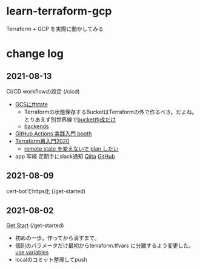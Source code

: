 # learn-terraform-gcp
Terraform + GCP を実際に動かしてみる

# change log

## 2021-08-13
CI/CD workflowの設定 (/cicd)
- [GCSにtfstate](https://qiita.com/kawakawaryuryu/items/58d8afbb21155c2e9572)
  - Terraformの状態保存するBucketはTerraformの外で作るべき。だよね。とりあえず別世界線で[bucket作成だけ](https://registry.terraform.io/providers/hashicorp/google/latest/docs/resources/storage_bucket)
  - [backends](https://www.terraform.io/docs/language/settings/backends/index.html)
- [GitHub Actions 実践入門 booth](https://miyajan.booth.pm/items/1865906)
- [Terraform再入門2020](https://qiita.com/minamijoyo/items/3a7467f70d145ac03324)
  - [remote state を変えないで plan したい](https://qiita.com/minamijoyo/items/b4d70787556c83f289e7)
- app 写経 定期手にslack通知 [Qiita](https://qiita.com/donko_/items/6289bb31fecfce2cda79) [GitHub](https://github.com/donkomura/TerraformPractice)

## 2021-08-09
cert-botでhttps化 (/get-started)

## 2021-08-02
[Get Start](https://learn.hashicorp.com/collections/terraform/gcp-get-started) (/get-started)
- 初めの一歩。作ってから消すまで。
- 個別のパラメータだけ最初からterraform.tfvars に分離するよう変更した。 [use variables](https://learn.hashicorp.com/tutorials/terraform/google-cloud-platform-variables)
- localのコミット整理してpush
